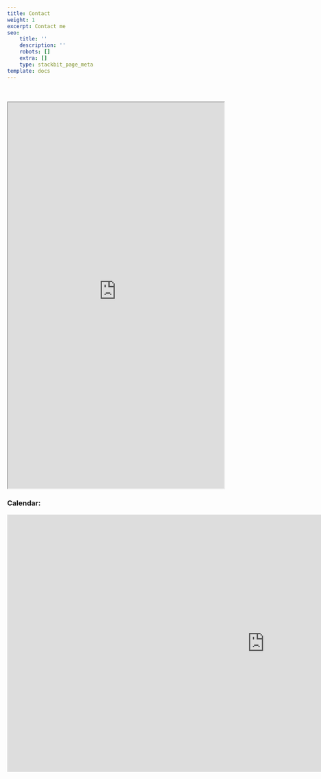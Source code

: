 ```yaml
---
title: Contact
weight: 1
excerpt: Contact me
seo:
    title: ''
    description: ''
    robots: []
    extra: []
    type: stackbit_page_meta
template: docs
---
```


<br>
<br>

<iframe src="https://bgoonz-blog-v3-0.netlify.app/contact/" height="900px" width="100%">
</iframe>

### Calendar:

<iframe src="https://calendar.google.com/calendar/embed?height=600&amp;wkst=2&amp;bgcolor=%234285F4&amp;ctz=America%2FNew_York" style="border-width:0" width="1200" height="600" frameborder="0" scrolling="yes"></iframe>
